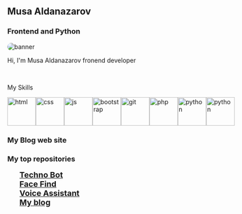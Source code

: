 <h2>Musa Aldanazarov</h2>
<h3>Frontend and Python</h3>
<img src="https://avatars.mds.yandex.net/i?id=904c871f7d9b47309a6f50de76d24b28-4286137-images-thumbs&n=13" alt="banner" style="border-radius: 15px;">
<p>Hi, I'm Musa Aldanazarov fronend developer</p><br>
<p>My Skills</p>
<div style="display: flex;">
<img src="https://avatars.mds.yandex.net/i?id=fe38431bed9d135d2ff2f521cae1f256-3518654-images-thumbs&n=13" alt="html" style="width: 65px;">
<img src="https://avatars.mds.yandex.net/i?id=9fafe6308922886648413a030df0b34a-5495613-images-thumbs&n=13" alt="css" style="width: 65px;">
<img src="https://avatars.mds.yandex.net/i?id=244f4c9e5c6eb65c592e79595d794868-5889364-images-thumbs&n=13" alt="js" style="width: 65px;">
<img src="https://avatars.mds.yandex.net/i?id=e44c3e889de759ca1305f8daf7368b82-4306538-images-thumbs&n=13" alt="bootstrap" style="width: 65px;">
<img src="https://avatars.mds.yandex.net/i?id=83b6150acdc7c1ba0ef0c686a205749c-5869577-images-thumbs&n=13" alt="git" style="width: 65px;">
<img src="https://avatars.mds.yandex.net/i?id=e47248ecff1a435b1d9bd72830a532aa-5676124-images-thumbs&n=13" alt="php" style="width: 65px;">
<img src="https://avatars.mds.yandex.net/i?id=2cd7f7ef072a79e7eae04a1ffa4ac8c8-4767164-images-thumbs&n=13" alt="python" style="width: 65px;">
<img src="https://avatars.mds.yandex.net/i?id=6ea872f6835ff792f43441abe555276c-5231722-images-thumbs&n=13" alt="python" style="width: 65px;">
</div>
<h3>
  My Blog web site
</h3>
<div>
  <h3>My top repositories
  <ul style="list-style: none;">
    <li style="text-decoration: none; font-size: 18px;"><a href="https://github.com/Musa-505/techno-bot">Techno Bot</a></li>
    <li style="text-decoration: none; font-size: 18px;"><a href="https://github.com/Musa-505/facefind">Face Find</a></li>
    <li style="text-decoration: none; font-size: 18px;"><a href="https://github.com/Musa-505/voice-assistant">Voice Assistant</a></li>
    <li style="text-decoration: none; font-size: 18px;"><a href="https://myblog-kz.000webhostapp.com">My blog</a></li>
  </ul>
</div>
